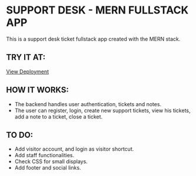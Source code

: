 # SUPPORT DESK - MERN FULLSTACK APP
This is a support desk ticket fullstack app created with the MERN stack.

## TRY IT AT:
[View Deployment](https://support-desk-epj7.onrender.com/)


## HOW IT WORKS:
- The backend handles user authentication, tickets and notes.
- The user can register, login, create new support tickets, view his tickets, add a note to a ticket, close a ticket.

## TO DO:
- Add visitor account, and login as visitor shortcut.
- Add staff functionalities.
- Check CSS for small displays.
- Add footer and social links.
